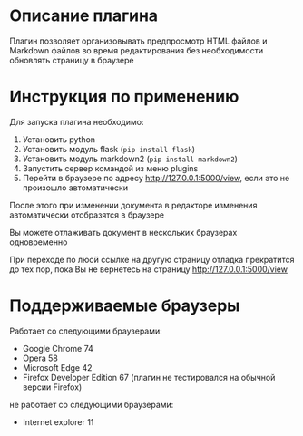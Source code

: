 # Описание плагина

Плагин позволяет организовывать предпросмотр HTML файлов и Markdown файлов во время редактирования без необходимости обновлять страницу в браузере

# Инструкция по применению

Для запуска плагина необходимо:
 1. Установить python
 2. Установить модуль flask (`pip install flask`)
 3. Установить модуль markdown2 (`pip install markdown2`)
 4. Запустить сервер командой из меню plugins
 5. Перейти в браузере по адресу http://127.0.0.1:5000/view, если это не произошло автоматически

После этого при изменении документа в редакторе изменения автоматически отобразятся в браузере

Вы можете отлаживать документ в нескольких браузерах одновременно

При переходе по люой ссылке на другую страницу отладка прекратится до тех пор, пока Вы не вернетесь на страницу http://127.0.0.1:5000/view

# Поддерживаемые браузеры

Работает со следующими браузерами:
 - Google Chrome 74
 - Opera 58
 - Microsoft Edge 42
 - Firefox Developer Edition 67 (плагин не тестировался на обычной версии Firefox)

не работает со следующими браузерами:
 - Internet explorer 11
